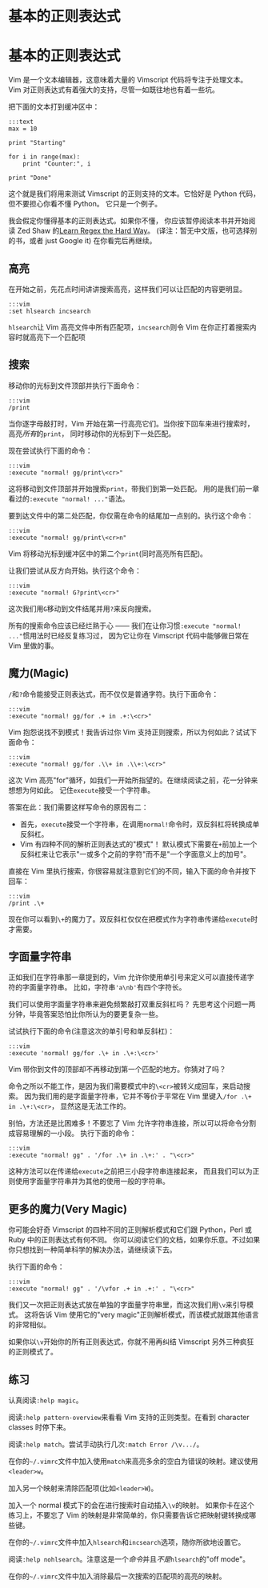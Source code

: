 # 基本的正则表达式

# 基本的正则表达式

Vim 是一个文本编辑器，这意味着大量的 Vimscript 代码将专注于处理文本。 Vim 对正则表达式有着强大的支持，尽管一如既往地也有着一些坑。

把下面的文本打到缓冲区中：

```
:::text
max = 10

print "Starting"

for i in range(max):
    print "Counter:", i

print "Done" 
```

这个就是我们将用来测试 Vimscript 的正则支持的文本。它恰好是 Python 代码，但不要担心你看不懂 Python。 它只是一个例子。

我会假定你懂得基本的正则表达式。如果你不懂， 你应该暂停阅读本书并开始阅读 Zed Shaw 的[Learn Regex the Hard Way](http://regex.learncodethehardway.org/)。 (译注：暂无中文版，也可选择别的书，或者 just Google it) 在你看完后再继续。

## 高亮

在开始之前，先花点时间讲讲搜索高亮，这样我们可以让匹配的内容更明显。

```
:::vim
:set hlsearch incsearch 
```

`hlsearch`让 Vim 高亮文件中所有匹配项，`incsearch`则令 Vim 在你正打着搜索内容时就高亮下一个匹配项

## 搜索

移动你的光标到文件顶部并执行下面命令：

```
:::vim
/print 
```

当你逐字母敲打时，Vim 开始在第一行高亮它们。当你按下回车来进行搜索时，高亮*所有*的`print`， 同时移动你的光标到下一处匹配。

现在尝试执行下面的命令：

```
:::vim
:execute "normal! gg/print\<cr>" 
```

这将移动到文件顶部并开始搜索`print`，带我们到第一处匹配。 用的是我们前一章看过的`:execute "normal! ..."`语法。

要到达文件中的第二处匹配，你仅需在命令的结尾加一点别的。执行这个命令：

```
:::vim
:execute "normal! gg/print\<cr>n" 
```

Vim 将移动光标到缓冲区中的第二个`print`(同时高亮所有匹配)。

让我们尝试从反方向开始。执行这个命令：

```
:::vim
:execute "normal! G?print\<cr>" 
```

这次我们用`G`移动到文件结尾并用`?`来反向搜索。

所有的搜索命令应该已经烂熟于心 —— 我们在让你习惯`:execute "normal! ..."`惯用法时已经反复练习过， 因为它让你在 Vimscript 代码中能够做日常在 Vim 里做的事。

## 魔力(Magic)

`/`和`?`命令能接受正则表达式，而不仅仅是普通字符。执行下面命令：

```
:::vim
:execute "normal! gg/for .+ in .+:\<cr>" 
```

Vim 抱怨说找不到模式！我告诉过你 Vim 支持正则搜索，所以为何如此？试试下面命令：

```
:::vim
:execute "normal! gg/for .\\+ in .\\+:\<cr>" 
```

这次 Vim 高亮"for"循环，如我们一开始所指望的。在继续阅读之前，花一分钟来想想为何如此。 记住`execute`接受一个字符串。

答案在此：我们需要这样写命令的原因有二：

*   首先，`execute`接受一个字符串，在调用`normal!`命令时，双反斜杠将转换成单反斜杠。
*   Vim 有四种不同的解析正则表达式的"模式"！ 默认模式下需要在`+`前加上一个反斜杠来让它表示"一或多个之前的字符"而不是"一个字面意义上的加号"。

直接在 Vim 里执行搜索，你很容易就注意到它们的不同，输入下面的命令并按下回车：

```
:::vim
/print .\+ 
```

现在你可以看到`\+`的魔力了。双反斜杠仅仅在把模式作为字符串传递给`execute`时才需要。

## 字面量字符串

正如我们在字符串那一章提到的，Vim 允许你使用单引号来定义可以直接传递字符的字面量字符串。 比如，字符串`'a\nb'`有四个字符长。

我们可以使用字面量字符串来避免频繁敲打双重反斜杠吗？ 先思考这个问题一两分钟，毕竟答案恐怕比你所认为的要更复杂一些。

试试执行下面的命令(注意这次的单引号和单反斜杠)：

```
:::vim
:execute 'normal! gg/for .\+ in .\+:\<cr>' 
```

Vim 带你到文件的顶部却不再移动到第一个匹配的地方。你猜对了吗？

命令之所以不能工作，是因为我们需要模式中的`\<cr>`被转义成回车，来启动搜索。 因为我们用的是字面量字符串，它并不等价于平常在 Vim 里键入`/for .\+ in .\+:\<cr>`， 显然这是无法工作的。

别怕，方法还是比困难多！不要忘了 Vim 允许字符串连接，所以可以将命令分割成容易理解的一小段。 执行下面的命令：

```
:::vim
:execute "normal! gg" . '/for .\+ in .\+:' . "\<cr>" 
```

这种方法可以在传递给`execute`之前把三小段字符串连接起来， 而且我们可以为正则使用字面量字符串并为其他的使用一般的字符串。

## 更多的魔力(Very Magic)

你可能会好奇 Vimscript 的四种不同的正则解析模式和它们跟 Python，Perl 或 Ruby 中的正则表达式有何不同。 你可以阅读它们的文档，如果你乐意。不过如果你只想找到一种简单科学的解决办法，请继续读下去。

执行下面的命令：

```
:::vim
:execute "normal! gg" . '/\vfor .+ in .+:' . "\<cr>" 
```

我们又一次把正则表达式放在单独的字面量字符串里，而这次我们用`\v`来引导模式。 这将告诉 Vim 使用它的"very magic"正则解析模式，而该模式就跟其他语言的非常相似。

如果你以`\v`开始你的所有正则表达式，你就不用再纠结 Vimscript 另外三种疯狂的正则模式了。

## 练习

认真阅读`:help magic`。

阅读`:help pattern-overview`来看看 Vim 支持的正则类型。在看到 character classes 时停下来。

阅读`:help match`。尝试手动执行几次`:match Error /\v.../`。

在你的`~/.vimrc`文件中加入使用`match`来高亮多余的空白为错误的映射。建议使用`<leader>w`。

加入另一个映射来清除匹配项(比如`<leader>W`)。

加入一个 normal 模式下的会在进行搜索时自动插入`\v`的映射。 如果你卡在这个练习上，不要忘了 Vim 的映射是非常简单的，你只需要告诉它把映射键转换成哪些键。

在你的`~/.vimrc`文件中加入`hlsearch`和`incsearch`选项，随你所欲地设置它。

阅读`:help nohlsearch`。注意这是一个*命令*并且*不是*`hlsearch`的"off mode"。

在你的`~/.vimrc`文件中加入消除最后一次搜索的匹配项的高亮的映射。